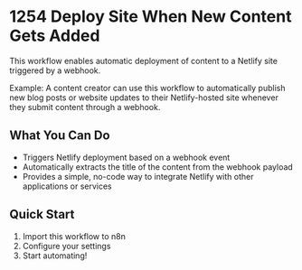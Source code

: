 # 1254 Deploy Site When New Content Gets Added

This workflow enables automatic deployment of content to a Netlify site triggered by a webhook.

Example: A content creator can use this workflow to automatically publish new blog posts or website updates to their Netlify-hosted site whenever they submit content through a webhook.

## What You Can Do
- Triggers Netlify deployment based on a webhook event
- Automatically extracts the title of the content from the webhook payload
- Provides a simple, no-code way to integrate Netlify with other applications or services

## Quick Start
1. Import this workflow to n8n
2. Configure your settings
3. Start automating!

